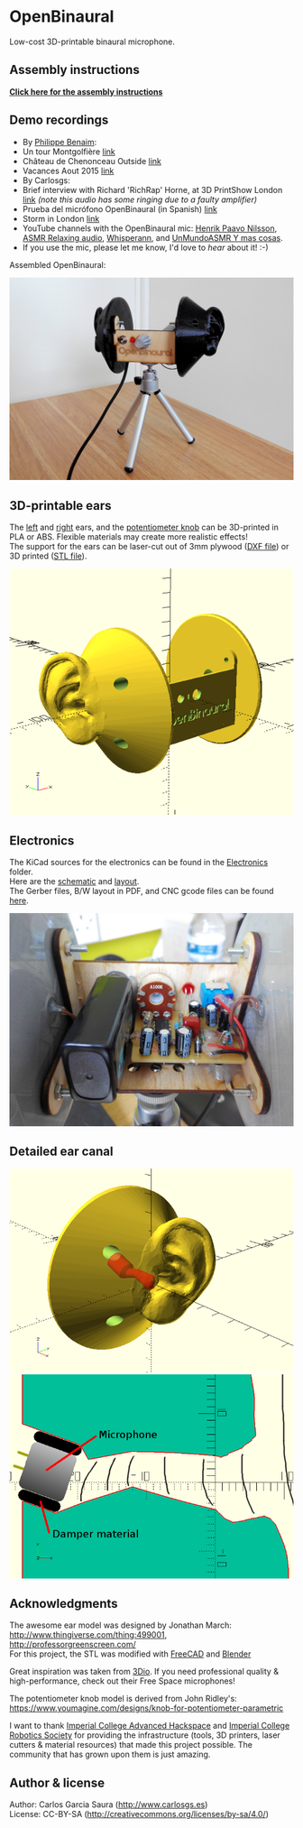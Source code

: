 # OpenBinaural
Low-cost 3D-printable binaural microphone.  

Assembly instructions
--
[**Click here for the assembly instructions**](https://github.com/carlosgs/OpenBinaural/wiki)  

Demo recordings
--
* By [Philippe Benaim](https://www.youtube.com/channel/UCL3Ne8XJYRqAHHRvmHdczcw):
 * Un tour Montgolfière [link](https://www.youtube.com/watch?v=H2nlUVNs7Po)
 * Château de Chenonceau Outside [link](https://www.youtube.com/watch?v=rT2So4uhhjw)
 * Vacances Aout 2015 [link](https://www.youtube.com/watch?v=p6LAYfAAe6M)
* By Carlosgs:
 * Brief interview with Richard 'RichRap' Horne, at 3D PrintShow London [link](https://www.youtube.com/watch?v=iwL12_NDhdw) *(note this audio has some ringing due to a faulty amplifier)*
 * Prueba del micrófono OpenBinaural (in Spanish) [link](https://www.youtube.com/watch?v=Pvyww-hgYPw)
 * Storm in London [link](https://www.youtube.com/watch?v=q60_r3WV450)
* YouTube channels with the OpenBinaural mic: [Henrik Paavo Nilsson](https://www.youtube.com/channel/UCeiF1qqDpM9bZQTWjmyOy_Q), [ASMR Relaxing audio](https://www.youtube.com/channel/UCa4j5ZCiVW3CebycXZzOLFw), [Whisperann](https://www.youtube.com/channel/UCvXcmePqMIBEGuu9DKQjNqg), and [UnMundoASMR Y mas cosas](https://www.youtube.com/channel/UCSRlT4mRnCUh6md30C0uORQ).
* If you use the mic, please let me know, I'd love to *hear* about it! :-)


Assembled OpenBinaural:  

![ScreenShot](pictures/OpenBinaural.jpg)  


3D-printable ears  
--
The [left](binaural_mic_left.stl) and [right](binaural_mic_right.stl) ears, and the [potentiometer knob](potentiometer_knob.stl) can be 3D-printed in PLA or ABS. Flexible materials may create more realistic effects!  
The support for the ears can be laser-cut out of 3mm plywood ([DXF file](wood_support.dxf)) or 3D printed ([STL file](wood_support_assembled.stl)).  


![ScreenShot](pictures/binauralMic.png)  

Electronics  
--
The KiCad sources for the electronics can be found in the [Electronics](Electronics) folder.  
Here are the [schematic](Electronics/stereo_mic_amplifier.pdf) and [layout](Electronics/pictures/stereo_mic_amplifier_layout.png).  
The Gerber files, B/W layout in PDF, and CNC gcode files can be found [here](Electronics/Gerber).  

![ScreenShot](pictures/OpenBinaural_electronics.jpg)  

Detailed ear canal
--
![ScreenShot](pictures/earCanal.png)  
![ScreenShot](pictures/earCanal_detail.png)  


Acknowledgments  
--
The awesome ear model was designed by Jonathan March:  
<http://www.thingiverse.com/thing:499001>, <http://professorgreenscreen.com/>  
For this project, the STL was modified with [FreeCAD](http://freecadweb.org/) and [Blender](http://www.blender.org/)  

Great inspiration was taken from [3Dio](http://3diosound.com/).
If you need professional quality & high-performance, check out their Free Space microphones!  

The potentiometer knob model is derived from John Ridley's: <https://www.youmagine.com/designs/knob-for-potentiometer-parametric>

I want to thank [Imperial College Advanced Hackspace](http://icah.org.uk/) and [Imperial College Robotics Society](http://icrobotics.co.uk/) for providing the infrastructure (tools, 3D printers, laser cutters & material resources) that made this project possible. The community that has grown upon them is just amazing.  

Author & license  
--
Author: Carlos Garcia Saura (<http://www.carlosgs.es>)  
License: CC-BY-SA (<http://creativecommons.org/licenses/by-sa/4.0/>)  


